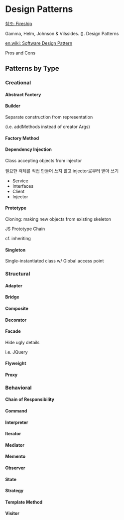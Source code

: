 # Design Patterns

[참조: Fireship](https://youtu.be/tv-_1er1mWI)

Gamma, Helm, Johnson & Vilssides. (). Design Patterns

[en.wiki: Software Design Pattern](https://en.wikipedia.org/wiki/Software_design_pattern)

Pros and Cons


## Patterns by Type

### Creational



#### Abstract Factory

#### Builder

Separate construction from representation



(i.e. addMethods instead of creator Args)

#### Factory Method



#### Dependency Injection

Class accepting objects from injector

필요한 객체를 직접 만들어 쓰지 않고 injector로부터 받아 쓰기

* Service
* Interfaces
* Client
* Injector



#### Prototype

Cloning: making new objects from existing skeleton

JS Prototype Chain

cf. inheriting

#### Singleton

Single-instantiated class w/ Global access point

### Structural

#### Adapter

#### Bridge

#### Composite

#### Decorator

#### Facade

Hide ugly details

i.e. JQuery

#### Flyweight

#### Proxy



### Behavioral

#### Chain of Responsibility

#### Command

#### Interpreter

#### Iterator



#### Mediator



#### Memento

#### Observer



#### State

#### Strategy

#### Template Method

#### Visitor


